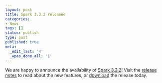 ```yaml
---
layout: post
title: Spark 3.3.2 released
categories:
- News
tags: []
status: publish
type: post
published: true
meta:
  _edit_last: '4'
  _wpas_done_all: '1'
---
```

We are happy to announce the availability of <a href="{{site.baseurl}}/releases/spark-release-3-3-2.html" title="Spark Release 3.3.2">Spark 3.3.2</a>! Visit the <a href="{{site.baseurl}}/releases/spark-release-3-3-2.html" title="Spark Release 3.3.2">release notes</a> to read about the new features, or <a href="{{site.baseurl}}/downloads.html">download</a> the release today.
